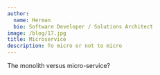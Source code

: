 ```yaml
---
author:
  name: Herman
  bio: Software Developer / Solutions Architect
image: /blog/17.jpg
title: Microservice
description: To micro or not to micro
---
```

The monolith versus micro-service? 

